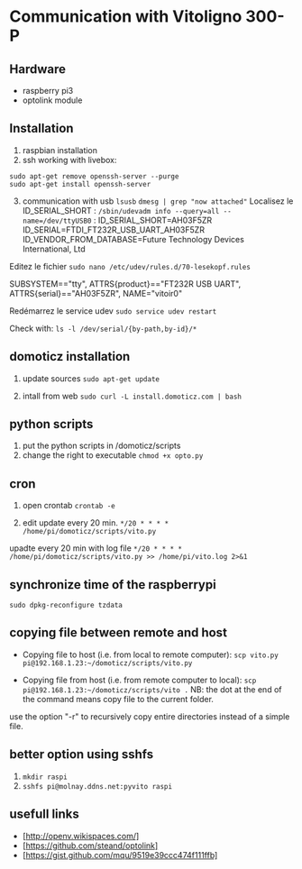 # Communication with Vitoligno 300-P
## Hardware
* raspberry pi3
* optolink module

## Installation
1. raspbian installation
2. ssh working with livebox:
```
sudo apt-get remove openssh-server --purge
sudo apt-get install openssh-server
```
3. communication with usb
`lsusb`
`dmesg | grep "now attached"`
Localisez le ID_SERIAL_SHORT : `/sbin/udevadm info --query=all --name=/dev/ttyUSB0` :
	ID_SERIAL_SHORT=AH03F5ZR
	ID_SERIAL=FTDI_FT232R_USB_UART_AH03F5ZR
	ID_VENDOR_FROM_DATABASE=Future Technology Devices International, Ltd

Editez le fichier
`sudo nano /etc/udev/rules.d/70-lesekopf.rules`

SUBSYSTEM=="tty", ATTRS{product}=="FT232R USB UART", ATTRS{serial}=="AH03F5ZR", NAME="vitoir0"

Redémarrez le service udev
`sudo service udev restart`

Check with: `ls -l /dev/serial/{by-path,by-id}/*`

## domoticz installation
1. update sources
`sudo apt-get update`

2. intall from web
`sudo curl -L install.domoticz.com | bash`

## python scripts
1. put the python scripts in /domoticz/scripts
2. change the right to executable
`chmod +x opto.py`

## cron
1. open crontab
`crontab -e`

2. edit
update every 20 min.
`*/20 * * * * /home/pi/domoticz/scripts/vito.py`

upadte every 20 min with log file
`*/20 * * * * /home/pi/domoticz/scripts/vito.py >> /home/pi/vito.log 2>&1`

## synchronize time of the raspberrypi
`sudo dpkg-reconfigure tzdata`

## copying file between remote and host
 
* Copying file to host (i.e. from local to remote computer):
`scp vito.py pi@192.168.1.23:~/domoticz/scripts/vito.py`

* Copying file from host (i.e. from remote computer to local):
`scp pi@192.168.1.23:~/domoticz/scripts/vito .`
NB: the dot at the end of the command means copy file to the current folder.

use the option "-r" to recursively copy entire directories instead of a simple file.

## better option using sshfs
1. `mkdir raspi`
2. `sshfs pi@molnay.ddns.net:pyvito raspi`


## usefull links 
* [http://openv.wikispaces.com/]
* [https://github.com/steand/optolink]
* [https://gist.github.com/mqu/9519e39ccc474f111ffb]

